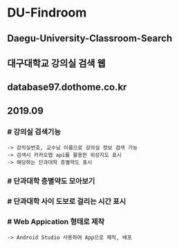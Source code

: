 # DU-Findroom
## Daegu-University-Classroom-Search
## 대구대학교 강의실 검색 웹 
## database97.dothome.co.kr
## 2019.09

### # 강의실 검색기능
    -> 강의실번호, 교수님 이름으로 강의실 정보 검색 가능
    -> 검색시 카카오맵 api를 활용한 위성지도 표시
    -> 해당하는 단과대학 층별약도 표시
    
### # 단과대학 층별약도 모아보기

### # 단과대학 사이 도보로 걸리는 시간 표시

### # Web Appication 형태로 제작
    -> Android Studio 사용하여 App으로 제작, 배포
    
    
